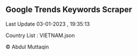 

## Google Trends Keywords Scraper 
 
Last Update 03-01-2023 , 19:35:13

Country List :
VIETNAM.json



© Abdul Muttaqin 
